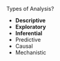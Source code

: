 Types of Analysis?

- **Descriptive**
- **Exploratory**
- **Inferential**
- Predictive
- Causal
- Mechanistic
